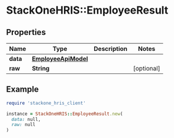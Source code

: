 # StackOneHRIS::EmployeeResult

## Properties

| Name | Type | Description | Notes |
| ---- | ---- | ----------- | ----- |
| **data** | [**EmployeeApiModel**](EmployeeApiModel.md) |  |  |
| **raw** | **String** |  | [optional] |

## Example

```ruby
require 'stackone_hris_client'

instance = StackOneHRIS::EmployeeResult.new(
  data: null,
  raw: null
)
```

